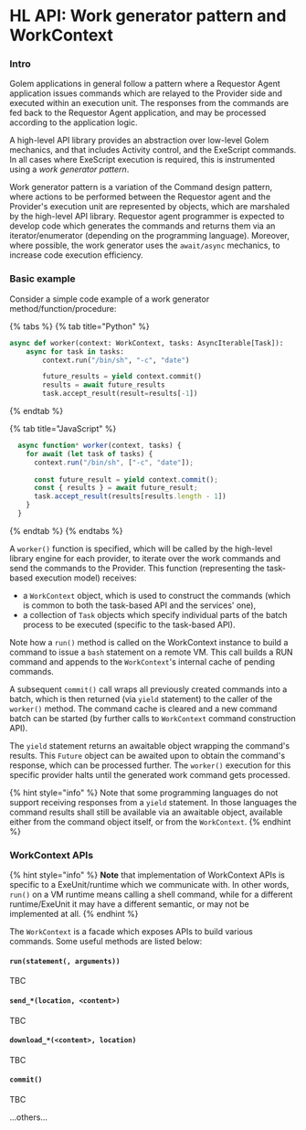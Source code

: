 # HL API: Work generator pattern and WorkContext

### Intro

Golem applications in general follow a pattern where a Requestor Agent application issues commands which are relayed to the Provider side and executed within an execution unit. The responses from the commands are fed back to the Requestor Agent application, and may be processed according to the application logic.

A high-level API library provides an abstraction over low-level Golem mechanics, and that includes Activity control, and the ExeScript commands. In all cases where ExeScript execution is required, this is instrumented using a _work generator pattern_.

Work generator pattern is a variation of the Command design pattern, where actions to be performed between the Requestor agent and the Provider's execution unit are represented by objects, which are marshaled by the high-level API library. Requestor agent programmer is expected to develop code which generates the commands and returns them via an iterator/enumerator \(depending on the programming language\). Moreover, where possible, the work generator uses the `await/async` mechanics, to increase code execution efficiency.

### Basic example

Consider a simple code example of a work generator method/function/procedure:

{% tabs %}
{% tab title="Python" %}
```python
async def worker(context: WorkContext, tasks: AsyncIterable[Task]):
    async for task in tasks:
        context.run("/bin/sh", "-c", "date")

        future_results = yield context.commit()
        results = await future_results
        task.accept_result(result=results[-1])
```
{% endtab %}

{% tab title="JavaScript" %}
```javascript
  async function* worker(context, tasks) {
    for await (let task of tasks) {
      context.run("/bin/sh", ["-c", "date"]);
      
      const future_result = yield context.commit();
      const { results } = await future_result;
      task.accept_result(results[results.length - 1])
    }
  }
```
{% endtab %}
{% endtabs %}

A `worker()` function is specified, which will be called by the high-level library engine for each provider, to iterate over the work commands and send the commands to the Provider. This function \(representing the task-based execution model\) receives:

*  a `WorkContext` object, which is used to construct the commands \(which is common to both the task-based API and the services' one\),
* a collection of `Task` objects which specify individual parts of the batch process to be executed \(specific to the task-based API\).

Note how a `run()` method is called on the WorkContext instance to build a command to issue a `bash` statement on a remote VM. This call builds a RUN command and appends to the `WorkContext`'s internal cache of pending commands. 

A subsequent `commit()` call wraps all previously created commands into a batch, which is then returned \(via `yield` statement\) to the caller of the `worker()` method. The command cache is cleared and a new command batch can be started \(by further calls to `WorkContext` command construction API\).

The `yield` statement returns an awaitable object wrapping the command's results. This `Future` object can be awaited upon to obtain the command's response, which can be processed further. The `worker()` execution for this specific provider halts until the generated work command gets processed.

{% hint style="info" %}
Note that some programming languages do not support receiving responses from a `yield` statement. In those languages the command results shall still be available via an awaitable object, available either from the command object itself, or from the `WorkContext`.
{% endhint %}

### WorkContext APIs

{% hint style="info" %}
**Note** that implementation of WorkContext APIs is specific to a ExeUnit/runtime which we communicate with. In other words, `run()` on a VM runtime means calling a shell command, while for a different runtime/ExeUnit it may have a different semantic, or may not be implemented at all.
{% endhint %}

The `WorkContext` is a facade which exposes APIs to build various commands. Some useful methods are listed below:

#### `run(statement(, arguments))`

TBC

#### `send_*(location, <content>)`

TBC

#### `download_*(<content>, location)`

TBC

#### `commit()`

TBC

...others...



